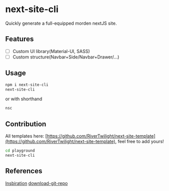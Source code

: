 # next-site-cli

Quickly generate a full-equipped morden nextJS site.

## Features

-   [ ] Custom UI library(Material-UI, SASS)
-   [ ] Custom structure(Navbar+Side/Navbar+Drawer/...)

## Usage

```bash
npm i next-site-cli
next-site-cli
```

or with shorthand

```bash
nsc
```

## Contribution

All templates here: [https://github.com/RiverTwilight/next-site-template](https://github.com/RiverTwilight/next-site-template), feel free to add yours!

```bash
cd playground
next-site-cli
```

## References

[Insbiration](https://juejin.cn/post/6914556810129539085)
[download-git-repo](https://www.npmjs.com/package/download-git-repo)
